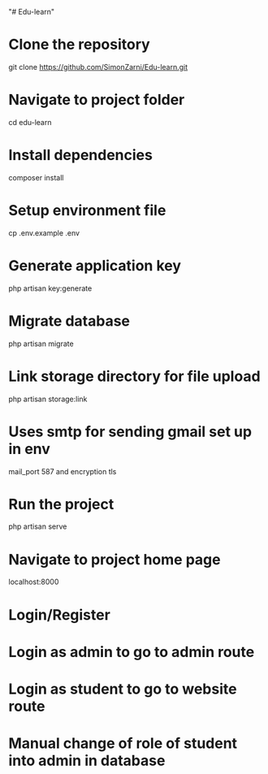 "# Edu-learn" 

# Clone the repository 
git clone https://github.com/SimonZarni/Edu-learn.git

# Navigate to project folder
cd edu-learn

# Install dependencies
composer install 

# Setup environment file
cp .env.example .env

# Generate application key
php artisan key:generate

# Migrate database
php artisan migrate

# Link storage directory for file upload
php artisan storage:link

# Uses smtp for sending gmail set up in env
mail_port 587 and encryption tls

# Run the project
php artisan serve

# Navigate to project home page
localhost:8000

# Login/Register
# Login as admin to go to admin route
# Login as student to go to website route

# Manual change of role of student into admin in database
